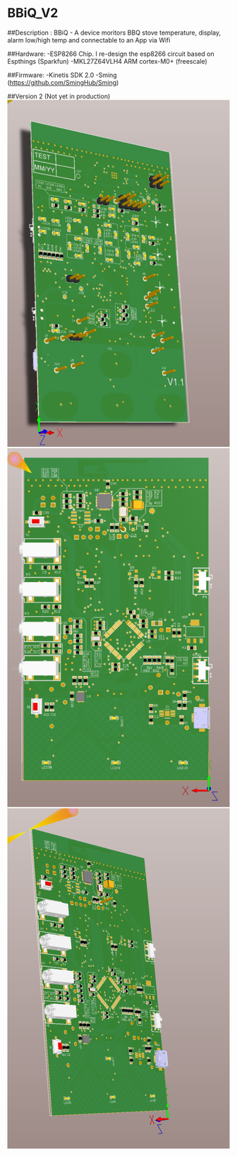 # BBiQ_V2

##Description :
BBiQ - A device moritors BBQ stove temperature, display, alarm low/high temp and connectable to an App via Wifi

##Hardware:
-ESP8266 Chip. I re-design the esp8266 circuit based on Espthings (Sparkfun)
-MKL27Z64VLH4 ARM cortex-M0+ (freescale)

##Firmware:
-Kinetis SDK 2.0
-Sming (https://github.com/SmingHub/Sming)

##Version 2 (Not yet in production)
![TOP layer](https://github.com/TuongPV2/BBiQ_V2/raw/master/Photos/3D_TOP.PNG)
![BOT layer](https://github.com/TuongPV2/BBiQ_V2/raw/master/Photos/3D_BOT.PNG)
![BOT layer](https://github.com/TuongPV2/BBiQ_V2/raw/master/Photos/3D_BOT_2.PNG)
